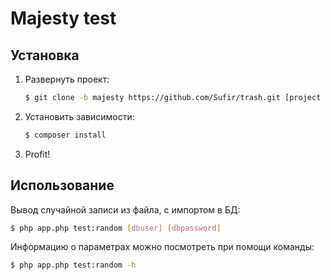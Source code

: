 # Majesty test

## Установка

1. Развернуть проект:

    ``` bash
    $ git clone -b majesty https://github.com/Sufir/trash.git [project directory]
    ```

2. Установить зависимости:

    ``` bash
    $ composer install
    ```

3. Profit!

## Использование

Вывод случайной записи из файла, с импортом в БД:

``` bash
$ php app.php test:random [dbuser] [dbpassword]
```
	
Информацию о параметрах можно посмотреть при помощи команды:
	
``` bash
$ php app.php test:random -h
```
	